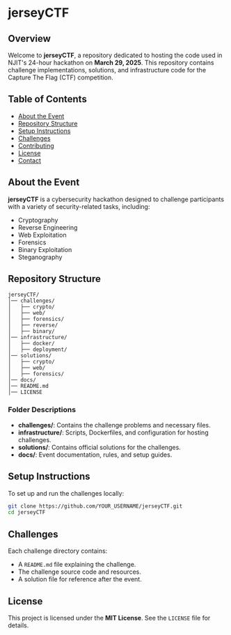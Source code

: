 # jerseyCTF

## Overview
Welcome to **jerseyCTF**, a repository dedicated to hosting the code used in NJIT's 24-hour hackathon on **March 29, 2025**. This repository contains challenge implementations, solutions, and infrastructure code for the Capture The Flag (CTF) competition.

## Table of Contents
- [About the Event](#about-the-event)
- [Repository Structure](#repository-structure)
- [Setup Instructions](#setup-instructions)
- [Challenges](#challenges)
- [Contributing](#contributing)
- [License](#license)
- [Contact](#contact)

## About the Event
**jerseyCTF** is a cybersecurity hackathon designed to challenge participants with a variety of security-related tasks, including:
- Cryptography
- Reverse Engineering
- Web Exploitation
- Forensics
- Binary Exploitation
- Steganography

## Repository Structure
```
jerseyCTF/
│── challenges/
│   ├── crypto/
│   ├── web/
│   ├── forensics/
│   ├── reverse/
│   ├── binary/
│── infrastructure/
│   ├── docker/
│   ├── deployment/
│── solutions/
│   ├── crypto/
│   ├── web/
│   ├── forensics/
│── docs/
│── README.md
│── LICENSE
```
### Folder Descriptions
- **challenges/**: Contains the challenge problems and necessary files.
- **infrastructure/**: Scripts, Dockerfiles, and configuration for hosting challenges.
- **solutions/**: Contains official solutions for the challenges.
- **docs/**: Event documentation, rules, and setup guides.

## Setup Instructions
To set up and run the challenges locally:
```sh
git clone https://github.com/YOUR_USERNAME/jerseyCTF.git
cd jerseyCTF
```
## Challenges
Each challenge directory contains:
- A `README.md` file explaining the challenge.
- The challenge source code and resources.
- A solution file for reference after the event.

## License
This project is licensed under the **MIT License**. See the `LICENSE` file for details.
